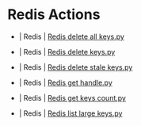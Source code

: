 

 # Redis Actions 

* | Redis | [Redis delete all keys.py](https://github.com/unskript/Awesome-CloudOps-Automation/tree/master/Redis/legos/redis_delete_all_keys) 

* | Redis | [Redis delete keys.py](https://github.com/unskript/Awesome-CloudOps-Automation/tree/master/Redis/legos/redis_delete_keys) 

* | Redis | [Redis delete stale keys.py](https://github.com/unskript/Awesome-CloudOps-Automation/tree/master/Redis/legos/redis_delete_stale_keys) 

* | Redis | [Redis get handle.py](https://github.com/unskript/Awesome-CloudOps-Automation/tree/master/Redis/legos/redis_get_handle) 

* | Redis | [Redis get keys count.py](https://github.com/unskript/Awesome-CloudOps-Automation/tree/master/Redis/legos/redis_get_keys_count) 

* | Redis | [Redis list large keys.py](https://github.com/unskript/Awesome-CloudOps-Automation/tree/master/Redis/legos/redis_list_large_keys) 

